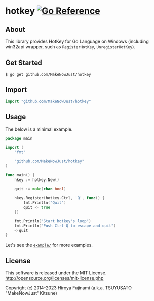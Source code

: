 # hotkey [![Go Reference](https://pkg.go.dev/badge/github.com/MakeNowJust/hotkey.svg)](https://pkg.go.dev/github.com/MakeNowJust/hotkey)

## About

This library provides HotKey for Go Language on Windows (including win32api wrapper, such as `RegisterHotKey`, `UnregisterHotKey`).

## Get Started

```console
$ go get github.com/MakeNowJust/hotkey
```

## Import

```go
import "github.com/MakeNowJust/hotkey"
```

## Usage

The below is a minimal example.

```go
package main

import (
	"fmt"

	"github.com/MakeNowJust/hotkey"
)

func main() {
	hkey := hotkey.New()

	quit := make(chan bool)

	hkey.Register(hotkey.Ctrl, 'Q', func() {
		fmt.Println("Quit")
		quit <- true
	})

	fmt.Println("Start hotkey's loop")
	fmt.Println("Push Ctrl-Q to escape and quit")
	<-quit
}
```

Let's see the [`example/`](example/) for more examples.

## License

This software is released under the MIT License.
<http://opensource.org/licenses/mit-license.php>

Copyright (c) 2014-2023 Hiroya Fujinami (a.k.a. TSUYUSATO "MakeNowJust" Kitsune)
